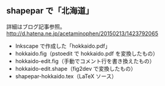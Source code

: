 ## shapepar で「北海道」

詳細はブログ記事参照。
http://d.hatena.ne.jp/acetaminophen/20150213/1423792065

- Inkscape で作成した「hokkaido.pdf」
- hokkaido.fig（pstoedit で hokkaido.pdf を変換したもの）
- hokkaido-edit.fig（手動でコメント行を書き換えたもの）
- hokkaido-edit.shape（fig2dev で変換したもの）
- shapepar-hokkaido.tex（LaTeX ソース）
